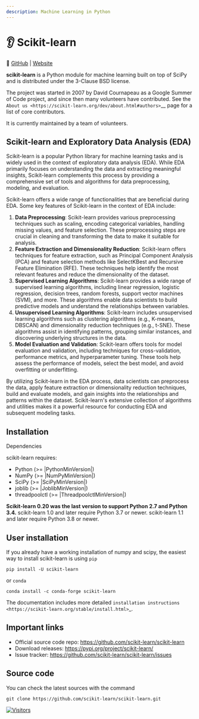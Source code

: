 ```yaml
---
description: Machine Learning in Python
---
```


# 👂 Scikit-learn

🔗 [GitHub](https://github.com/scikit-learn/scikit-learn) | [Website](https://scikit-learn.org/stable/)

**scikit-learn** is a Python module for machine learning built on top of SciPy and is distributed under the 3-Clause BSD license.

The project was started in 2007 by David Cournapeau as a Google Summer of Code project, and since then many volunteers have contributed. See the `About us <https://scikit-learn.org/dev/about.html#authors>`\_\_ page for a list of core contributors.

It is currently maintained by a team of volunteers.

## Scikit-learn and Exploratory Data Analysis (EDA)

Scikit-learn is a popular Python library for machine learning tasks and is widely used in the context of exploratory data analysis (EDA). While EDA primarily focuses on understanding the data and extracting meaningful insights, Scikit-learn complements this process by providing a comprehensive set of tools and algorithms for data preprocessing, modeling, and evaluation.

Scikit-learn offers a wide range of functionalities that are beneficial during EDA. Some key features of Scikit-learn in the context of EDA include:

1. **Data Preprocessing**: Scikit-learn provides various preprocessing techniques such as scaling, encoding categorical variables, handling missing values, and feature selection. These preprocessing steps are crucial in cleaning and transforming the data to make it suitable for analysis.
2. **Feature Extraction and Dimensionality Reduction**: Scikit-learn offers techniques for feature extraction, such as Principal Component Analysis (PCA) and feature selection methods like SelectKBest and Recursive Feature Elimination (RFE). These techniques help identify the most relevant features and reduce the dimensionality of the dataset.
3. **Supervised Learning Algorithms**: Scikit-learn provides a wide range of supervised learning algorithms, including linear regression, logistic regression, decision trees, random forests, support vector machines (SVM), and more. These algorithms enable data scientists to build predictive models and understand the relationships between variables.
4. **Unsupervised Learning Algorithms**: Scikit-learn includes unsupervised learning algorithms such as clustering algorithms (e.g., K-means, DBSCAN) and dimensionality reduction techniques (e.g., t-SNE). These algorithms assist in identifying patterns, grouping similar instances, and discovering underlying structures in the data.
5. **Model Evaluation and Validation**: Scikit-learn offers tools for model evaluation and validation, including techniques for cross-validation, performance metrics, and hyperparameter tuning. These tools help assess the performance of models, select the best model, and avoid overfitting or underfitting.

By utilizing Scikit-learn in the EDA process, data scientists can preprocess the data, apply feature extraction or dimensionality reduction techniques, build and evaluate models, and gain insights into the relationships and patterns within the dataset. Scikit-learn's extensive collection of algorithms and utilities makes it a powerful resource for conducting EDA and subsequent modeling tasks.

## Installation

Dependencies

scikit-learn requires:

* Python (>= |PythonMinVersion|)
* NumPy (>= |NumPyMinVersion|)
* SciPy (>= |SciPyMinVersion|)
* joblib (>= |JoblibMinVersion|)
* threadpoolctl (>= |ThreadpoolctlMinVersion|)

**Scikit-learn 0.20 was the last version to support Python 2.7 and Python 3.4.** scikit-learn 1.0 and later require Python 3.7 or newer. scikit-learn 1.1 and later require Python 3.8 or newer.

## User installation

If you already have a working installation of numpy and scipy, the easiest way to install scikit-learn is using `pip`

```
pip install -U scikit-learn
```

or `conda`

```
conda install -c conda-forge scikit-learn
```

The documentation includes more detailed `installation instructions <https://scikit-learn.org/stable/install.html>`\_.

## Important links

* Official source code repo: https://github.com/scikit-learn/scikit-learn
* Download releases: https://pypi.org/project/scikit-learn/
* Issue tracker: https://github.com/scikit-learn/scikit-learn/issues

## Source code

You can check the latest sources with the command

```
git clone https://github.com/scikit-learn/scikit-learn.git
```

[![Visitors](https://api.visitorbadge.io/api/visitors?path=https%3A%2F%2Fgithub.com%2Fdrshahizan\&labelColor=%23697689\&countColor=%23555555\&style=plastic)](https://visitorbadge.io/status?path=https%3A%2F%2Fgithub.com%2Fdrshahizan)
